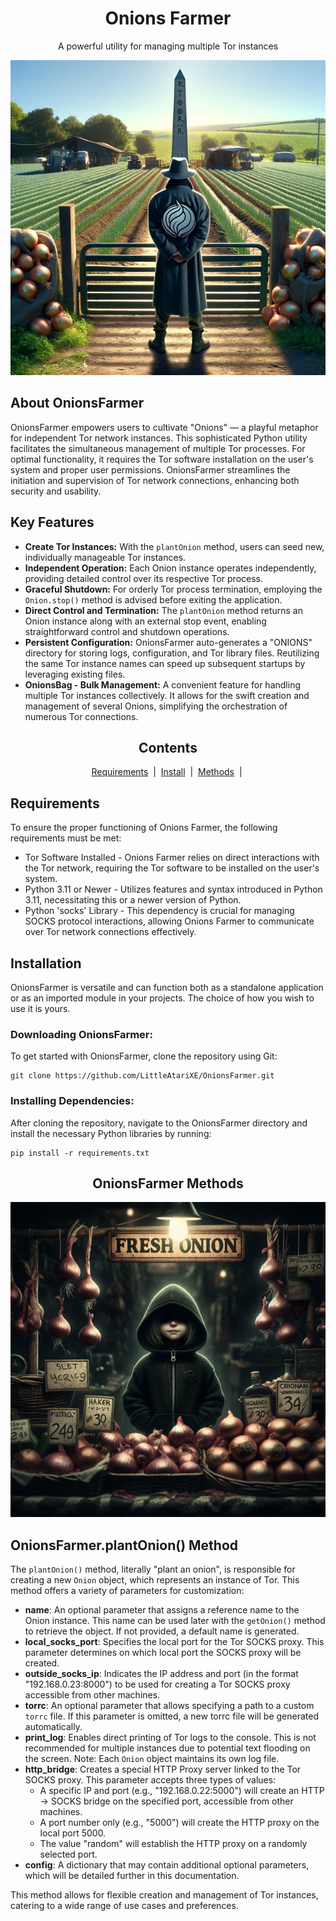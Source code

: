 <div id="intro" align="center">
  <h1 align="center">Onions Farmer</h1>
  <p>A powerful utility for managing multiple Tor instances</p>
  <img src="img/f1.png" alt="OnionFarmer Intro">
</div>
<div id="description">
  <h2>About OnionsFarmer</h2>
  <p>OnionsFarmer empowers users to cultivate "Onions" — a playful metaphor for independent Tor network instances. This sophisticated Python utility facilitates the simultaneous management of multiple Tor processes. For optimal functionality, it requires the Tor software installation on the user's system and proper user permissions. OnionsFarmer streamlines the initiation and supervision of Tor network connections, enhancing both security and usability.</p>
  <h2>Key Features</h2>
  <ul>
    <li><strong>Create Tor Instances:</strong> With the <code>plantOnion</code> method, users can seed new, individually manageable Tor instances.</li>
    <li><strong>Independent Operation:</strong> Each Onion instance operates independently, providing detailed control over its respective Tor process.</li>
    <li><strong>Graceful Shutdown:</strong> For orderly Tor process termination, employing the <code>Onion.stop()</code> method is advised before exiting the application.</li>
    <li><strong>Direct Control and Termination:</strong> The <code>plantOnion</code> method returns an Onion instance along with an external stop event, enabling straightforward control and shutdown operations.</li>
    <li><strong>Persistent Configuration:</strong> OnionsFarmer auto-generates a "ONIONS" directory for storing logs, configuration, and Tor library files. Reutilizing the same Tor instance names can speed up subsequent startups by leveraging existing files.</li>
    <li><strong>OnionsBag - Bulk Management:</strong> A convenient feature for handling multiple Tor instances collectively. It allows for the swift creation and management of several Onions, simplifying the orchestration of numerous Tor connections.</li>
  </ul>
</div>

<div id="toc">
  <h2 align="center">Contents</h2>
  <div align="center">
    <a href="#requirements">Requirements</a> &nbsp;|&nbsp;
    <a href="#installation">Install</a>  &nbsp;|&nbsp;
    <a href="#How_works">Methods</a>  &nbsp;|&nbsp;
    <br/>
  </div>
</div>

<div id="requirements">
    <h2>Requirements</h2>
    <p>To ensure the proper functioning of Onions Farmer, the following requirements must be met:</p>
    <ul>
        <li>Tor Software Installed - Onions Farmer relies on direct interactions with the Tor network, requiring the Tor software to be installed on the user's system.</li>
        <li>Python 3.11 or Newer - Utilizes features and syntax introduced in Python 3.11, necessitating this or a newer version of Python.</li>
        <li>Python 'socks' Library - This dependency is crucial for managing SOCKS protocol interactions, allowing Onions Farmer to communicate over Tor network connections effectively.</li>
    </ul>
</div>

<div id="installation">
    <h2>Installation</h2>
    <p>OnionsFarmer is versatile and can function both as a standalone application or as an imported module in your projects. The choice of how you wish to use it is yours.</p>
    <h3>Downloading OnionsFarmer:</h3>
    <p>To get started with OnionsFarmer, clone the repository using Git:</p>
    <pre><code>git clone https://github.com/LittleAtariXE/OnionsFarmer.git</code></pre>
    <h3>Installing Dependencies:</h3>
    <p>After cloning the repository, navigate to the OnionsFarmer directory and install the necessary Python libraries by running:</p>
    <pre><code>pip install -r requirements.txt</code></pre>
</div>

<div id="methods">
  <h2 align="center">OnionsFarmer Methods</h2>
  <img src="img/f2.png" alt="Onions Market">
  <div id="method-plantOnion">
      <h2>OnionsFarmer.plantOnion() Method</h2>
      <p>The <code>plantOnion()</code> method, literally "plant an onion", is responsible for creating a new <code>Onion</code> object, which represents an instance of Tor. This method offers a variety of parameters for customization:</p>
      <ul>
          <li><strong>name</strong>: An optional parameter that assigns a reference name to the Onion instance. This name can be used later with the <code>getOnion()</code> method to retrieve the object. If not provided, a default name is generated.</li>
          <li><strong>local_socks_port</strong>: Specifies the local port for the Tor SOCKS proxy. This parameter determines on which local port the SOCKS proxy will be created.</li>
          <li><strong>outside_socks_ip</strong>: Indicates the IP address and port (in the format "192.168.0.23:8000") to be used for creating a Tor SOCKS proxy accessible from other machines.</li>
          <li><strong>torrc</strong>: An optional parameter that allows specifying a path to a custom <code>torrc</code> file. If this parameter is omitted, a new torrc file will be generated automatically.</li>
          <li><strong>print_log</strong>: Enables direct printing of Tor logs to the console. This is not recommended for multiple instances due to potential text flooding on the screen. Note: Each <code>Onion</code> object maintains its own log file.</li>
          <li><strong>http_bridge</strong>: Creates a special HTTP Proxy server linked to the Tor SOCKS proxy. This parameter accepts three types of values:
              <ul>
                  <li>A specific IP and port (e.g., "192.168.0.22:5000") will create an HTTP -> SOCKS bridge on the specified port, accessible from other machines.</li>
                  <li>A port number only (e.g., "5000") will create the HTTP proxy on the local port 5000.</li>
                  <li>The value "random" will establish the HTTP proxy on a randomly selected port.</li>
              </ul>
          </li>
          <li><strong>config</strong>: A dictionary that may contain additional optional parameters, which will be detailed further in this documentation.</li>
      </ul>
      <p>This method allows for flexible creation and management of Tor instances, catering to a wide range of use cases and preferences.</p>
  </div>
</div>


